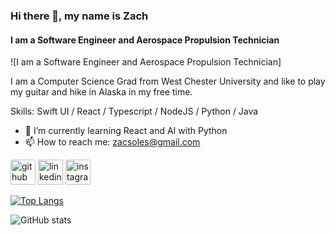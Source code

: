 ### Hi there 👋, my name is Zach
#### I am a Software Engineer and Aerospace Propulsion Technician
![I am a Software Engineer and Aerospace Propulsion Technician]

I am a Computer Science Grad from West Chester University and like to play my guitar and hike in Alaska in my free time.

Skills: Swift UI / React / Typescript / NodeJS / Python / Java

- 🌱 I’m currently learning React and AI with Python 
- 📫 How to reach me: zacsoles@gmail.com 


[<img src='https://cdn.jsdelivr.net/npm/simple-icons@3.0.1/icons/github.svg' alt='github' height='40'>](https://github.com/ZachSoles)  [<img src='https://cdn.jsdelivr.net/npm/simple-icons@3.0.1/icons/linkedin.svg' alt='linkedin' height='40'>](https://www.linkedin.com/in/zachery-soles-9b00a212a/)  [<img src='https://cdn.jsdelivr.net/npm/simple-icons@3.0.1/icons/instagram.svg' alt='instagram' height='40'>](https://www.instagram.com/zach__soles/)  

[![Top Langs](https://github-readme-stats.vercel.app/api/top-langs/?username=ZachSoles)](https://github.com/anuraghazra/github-readme-stats)

![GitHub stats](https://github-readme-stats.vercel.app/api?username=ZachSoles&show_icons=true)  

